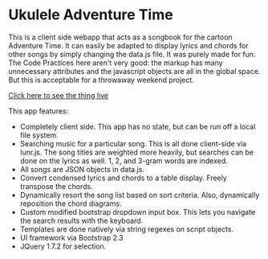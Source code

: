 Ukulele Adventure Time
===
This is a client side webapp that acts as a songbook for the cartoon Adventure Time. It can easily be adapted to display lyrics and chords for other songs by simply changing the data.js file. It was purely made for fun. The Code Practices here aren't very good: the markup has many unnecessary attributes and the javascript objects are all in the global space. But this is acceptable for a throwaway weekend project.

[Click here to see the thing live](http://ukulele.kumodori.com/adventuretime/)

This app features:
- Completely client side. This app has no state, but can be run off a local file system.
- Searching music for a particular song.  This is all done client-side via lunr.js.  The song titles are weighted more heavily, but searches can be done on the lyrics as well.  1, 2, and 3-gram words are indexed.
- All songs are JSON objects in data.js.
- Convert condensed lyrics and chords to a table display. Freely transpose the chords.
- Dynamically resort the song list based on sort criteria. Also, dynamically reposition the chord diagrams.
- Custom modified bootstrap dropdown input box. This lets you navigate the search results with the keyboard.
- Templates are done natively via string regexes on script objects.
- UI framework via Bootstrap 2.3
- JQuery 1.7.2 for selection.